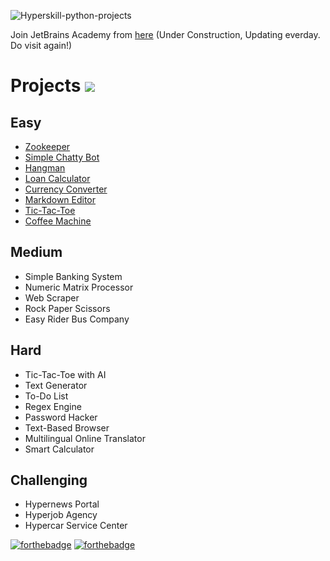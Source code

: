 
![Hyperskill-python-projects](https://socialify.git.ci/sharmas1ddharth/Hyperskill-Python-Projects/image?description=1&font=KoHo&forks=1&issues=1&language=1&owner=1&pattern=Plus&pulls=1&stargazers=1&theme=Light)

Join JetBrains Academy from [here](https://hyperskill.org/join/bf2c8e62c)
(Under Construction, Updating everday. Do visit again!)

# Projects ![](https://image.flaticon.com/icons/png/32/1087/1087815.png)

## Easy
- [Zookeeper](https://github.com/sharmas1ddharth/ZooKeeper)
- [Simple Chatty Bot](https://github.com/sharmas1ddharth/Simple-Chatty-Bot)
- [Hangman](https://github.com/sharmas1ddharth/Hangman)
- [Loan Calculator](https://github.com/sharmas1ddharth/Loan-Calculator)
- [Currency Converter](https://github.com/sharmas1ddharth/Currency-Converter)
- [Markdown Editor](https://github.com/sharmas1ddharth/Markdown-Editor)
- [Tic-Tac-Toe](https://github.com/sharmas1ddharth/Tic-Tac-Toe)
- [Coffee Machine](https://github.com/sharmas1ddharth/Coffee-Machine)

## Medium
- Simple Banking System
- Numeric Matrix Processor
- Web Scraper
- Rock Paper Scissors
- Easy Rider Bus Company

## Hard
- Tic-Tac-Toe with AI
- Text Generator
- To-Do List
- Regex Engine
- Password Hacker
- Text-Based Browser
- Multilingual Online Translator
- Smart Calculator

## Challenging
- Hypernews Portal
- Hyperjob Agency
- Hypercar Service Center


[![forthebadge](https://forthebadge.com/images/badges/built-with-love.svg)](https://forthebadge.com)
[![forthebadge](https://forthebadge.com/images/badges/made-with-python.svg)](https://forthebadge.com)

